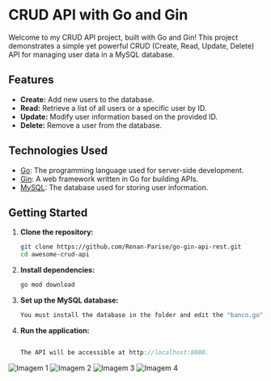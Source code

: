 # CRUD API with Go and Gin

Welcome to my CRUD API project, built with Go and Gin! This project demonstrates a simple yet powerful CRUD (Create, Read, Update, Delete) API for managing user data in a MySQL database.

## Features

- **Create:** Add new users to the database.
- **Read:** Retrieve a list of all users or a specific user by ID.
- **Update:** Modify user information based on the provided ID.
- **Delete:** Remove a user from the database.

## Technologies Used

- [Go](https://golang.org/): The programming language used for server-side development.
- [Gin](https://gin-gonic.com/): A web framework written in Go for building APIs.
- [MySQL](https://www.mysql.com/): The database used for storing user information.

## Getting Started

1. **Clone the repository:**
   ```bash
   git clone https://github.com/Renan-Parise/go-gin-api-rest.git
   cd awesome-crud-api

2. **Install dependencies:**
   ```bash
   go mod download

3. **Set up the MySQL database:**
   ```bash
   You must install the database in the folder and edit the "banco.go" file with your MySQL credentials.

3. **Run the application:**
   ``` go run main.go

   The API will be accessible at http://localhost:8000.

![Imagem 1](img/1.png)
![Imagem 2](img/2.png)
![Imagem 3](img/3.png)
![Imagem 4](img/4.png)